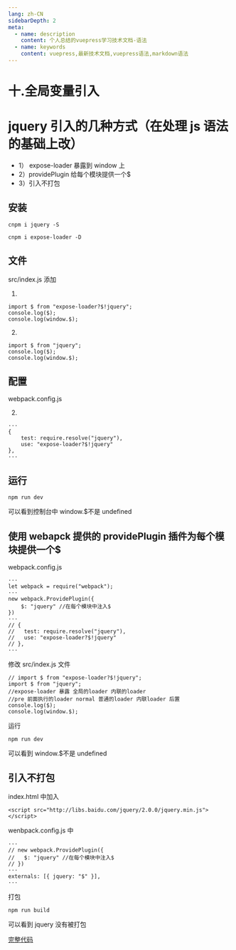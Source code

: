 ```yaml
---
lang: zh-CN
sidebarDepth: 2
meta:
  - name: description
    content: 个人总结的vuepress学习技术文档-语法
  - name: keywords
    content: vuepress,最新技术文档,vuepress语法,markdown语法
---
```


# 十.全局变量引入

# jquery 引入的几种方式（在处理 js 语法的基础上改）

- 1） expose-loader 暴露到 window 上
- 2）providePlugin 给每个模块提供一个\$
- 3）引入不打包

## 安装

```
cnpm i jquery -S
```

```
cnpm i expose-loader -D
```

## 文件

src/index.js 添加

1)

```
import $ from "expose-loader?$!jquery";
console.log($);
console.log(window.$);
```

2)

```
import $ from "jquery";
console.log($);
console.log(window.$);
```

## 配置

webpack.config.js

2)

```
···
{
    test: require.resolve("jquery"),
    use: "expose-loader?$!jquery"
},
···
```

## 运行

```
npm run dev
```

可以看到控制台中 window.\$不是 undefined

## 使用 webapck 提供的 providePlugin 插件为每个模块提供一个\$

webpack.config.js

```
···
let webpack = require("webpack");
···
new webpack.ProvidePlugin({
    $: "jquery" //在每个模块中注入$
})
···
// {
//   test: require.resolve("jquery"),
//   use: "expose-loader?$!jquery"
// },
···
```

修改 src/index.js 文件

```
// import $ from "expose-loader?$!jquery";
import $ from "jquery";
//expose-loader 暴露 全局的loader 内联的loader
//pre 前面执行的loader normal 普通的loader 内联loader 后置
console.log($);
console.log(window.$);
```

运行

```
npm run dev
```

可以看到 window.\$不是 undefined

## 引入不打包

index.html 中加入

```
<script src="http://libs.baidu.com/jquery/2.0.0/jquery.min.js"></script>
```

wenbpack.config.js 中

```
···
// new webpack.ProvidePlugin({
//   $: "jquery" //在每个模块中注入$
// })
···
externals: [{ jquery: "$" }],
···
```

打包

```
npm run build
```

可以看到 jquery 没有被打包

[完整代码](https://github.com/zhoubichuan/frontend-note/tree/master/3.dev/3.scaffolding/1.webpack/1.base/8.global)
